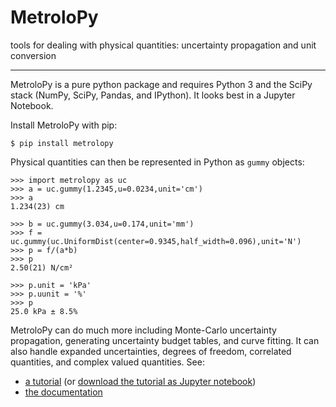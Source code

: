 
# MetroloPy

tools for dealing with physical quantities:  uncertainty propagation and unit conversion

---

MetroloPy is a pure python package and requires Python 3 and the SciPy stack (NumPy, SciPy, Pandas, and IPython).  It looks best in a Jupyter Notebook.

Install MetroloPy with pip:

```
$ pip install metrolopy
```

Physical quantities can then be represented in Python as `gummy` objects:

```
>>> import metrolopy as uc
>>> a = uc.gummy(1.2345,u=0.0234,unit='cm')
>>> a
1.234(23) cm

>>> b = uc.gummy(3.034,u=0.174,unit='mm')
>>> f = uc.gummy(uc.UniformDist(center=0.9345,half_width=0.096),unit='N')
>>> p = f/(a*b)
>>> p
2.50(21) N/cm²

>>> p.unit = 'kPa'
>>> p.uunit = '%'
>>> p
25.0 kPa ± 8.5%
```

MetroloPy can do much more including Monte-Carlo uncertainty propagation, generating uncertainty budget tables, and curve fitting.  It can also handle expanded uncertainties, degrees of freedom, correlated quantities, and complex valued quantities. See:

* [a tutorial](https://nrc-cnrc.github.io/MetroloPy/_build/html/_static/tutorial.html) (or  <a href="https://nrc-cnrc.github.io/MetroloPy/_build/html/_downloads/tutorial.ipynb" download> download the tutorial as Jupyter notebook</a>)
* [the documentation](https://nrc-cnrc.github.io/MetroloPy/)
